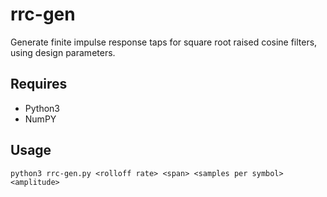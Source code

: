 # rrc-gen
Generate finite impulse response taps for square root raised cosine filters, using design parameters.
## Requires
- Python3
- NumPY
## Usage
````
python3 rrc-gen.py <rolloff rate> <span> <samples per symbol> <amplitude>
```` 
